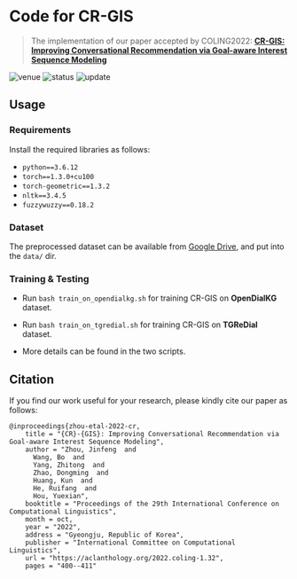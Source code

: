 
# Code for CR-GIS

> The implementation of our paper accepted by COLING2022: [**CR-GIS: Improving Conversational Recommendation via Goal-aware Interest Sequence Modeling**](https://aclanthology.org/2022.coling-1.32/)

<img src="https://img.shields.io/badge/Venue-COLING--22-278ea5" alt="venue"/> <img src="https://img.shields.io/badge/Status-Accepted-success" alt="status"/> <img src="https://img.shields.io/badge/Last%20Updated-2022--12--03-2D333B" alt="update"/>

## Usage

### Requirements

Install the required libraries as follows:

- `python==3.6.12`
- `torch==1.3.0+cu100`
- `torch-geometric==1.3.2`
- `nltk==3.4.5`
- `fuzzywuzzy==0.18.2`

### Dataset 

The preprocessed dataset can be available from [Google Drive](https://drive.google.com/drive/folders/1Y1E84U1lllt2wQ7DDf9pbkN16_Jja-I9?usp=share_link), and put into the `data/` dir.

### Training & Testing

- Run `bash train_on_opendialkg.sh` for training CR-GIS on **OpenDialKG** dataset.

- Run `bash train_on_tgredial.sh` for training CR-GIS on **TGReDial** dataset.

- More details can be found in the two scripts.

## Citation

If you find our work useful for your research, please kindly cite our paper as follows:

```
@inproceedings{zhou-etal-2022-cr,
    title = "{CR}-{GIS}: Improving Conversational Recommendation via Goal-aware Interest Sequence Modeling",
    author = "Zhou, Jinfeng  and
      Wang, Bo  and
      Yang, Zhitong  and
      Zhao, Dongming  and
      Huang, Kun  and
      He, Ruifang  and
      Hou, Yuexian",
    booktitle = "Proceedings of the 29th International Conference on Computational Linguistics",
    month = oct,
    year = "2022",
    address = "Gyeongju, Republic of Korea",
    publisher = "International Committee on Computational Linguistics",
    url = "https://aclanthology.org/2022.coling-1.32",
    pages = "400--411"
```

